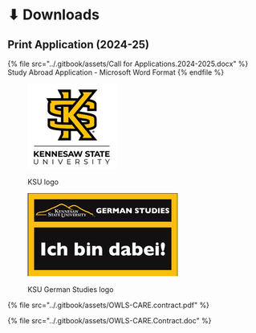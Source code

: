 # ⬇ Downloads

## Print Application (2024-25)



{% file src="../.gitbook/assets/Call for Applications.2024-2025.docx" %}
Study Abroad Application - Microsoft Word Format
{% endfile %}

<figure><img src="../.gitbook/assets/Picture1.png" alt=""><figcaption><p>KSU logo</p></figcaption></figure>

<figure><img src="../.gitbook/assets/Picture4.png" alt=""><figcaption><p>KSU German Studies logo</p></figcaption></figure>

{% file src="../.gitbook/assets/OWLS-CARE.contract.pdf" %}

{% file src="../.gitbook/assets/OWLS-CARE.Contract.doc" %}
